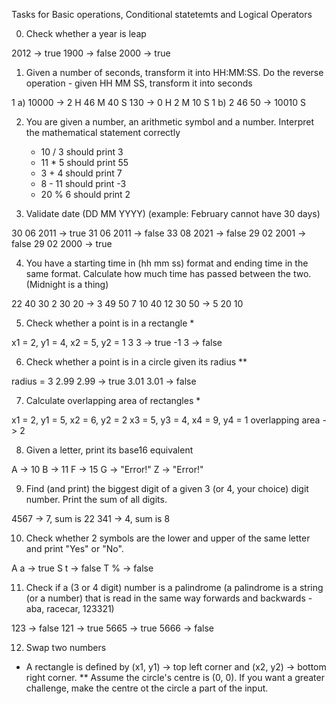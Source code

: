 Tasks for Basic operations, Conditional statetemts and Logical Operators

0. Check whether a year is leap

  2012 -> true
  1900 -> false
  2000 -> true


1. Given a number of seconds, transform it into HH:MM:SS. Do the reverse operation - given HH MM SS, transform it into seconds

  1 a) 10000 -> 2 H 46 M 40 S
       130 -> 0 H 2 M 10 S
  1 b) 2 46 50 -> 10010 S


2. You are given a number, an arithmetic symbol and a number. Interpret the mathematical statement correctly

    - 10 / 3 should print 3
    - 11 * 5 should print 55
    - 3 + 4 should print 7
    - 8 - 11 should print -3
    - 20 % 6 should print 2


3. Validate date (DD MM YYYY) (example: February cannot have 30 days)

  30 06 2011 -> true
  31 06 2011 -> false
  33 08 2021 -> false
  29 02 2001 -> false
  29 02 2000 -> true
  

4. You have a starting time in (hh mm ss) format and ending time in the same format. Calculate how much time has passed between the two. (Midnight is a thing) 

  22 40 30
   2 30 20
            -> 3 49 50
   7 10 40
  12 30 50
            -> 5 20 10


5. Check whether a point is in a rectangle *

  x1 = 2, y1 = 4, x2 = 5, y2 = 1
  3 3 -> true
  -1 3 -> false


6. Check whether a point is in a circle given its radius **

  radius = 3
  2.99 2.99 -> true
  3.01 3.01 -> false


7. Calculate overlapping area of rectangles *

  x1 = 2, y1 = 5, x2 = 6, y2 = 2
  x3 = 5, y3 = 4, x4 = 9, y4 = 1
  overlapping area -> 2


8. Given a letter, print its base16 equivalent 

  A -> 10
  B -> 11
  F -> 15
  G -> "Error!"
  Z -> "Error!"


9. Find (and print) the biggest digit of a given 3 (or 4, your choice) digit number. Print the sum of all digits.

  4567 -> 7, sum is 22
  341 -> 4, sum is 8


10. Check whether 2 symbols are the lower and upper of the same letter and print "Yes" or "No". 

  A a -> true
  S t -> false
  T % -> false


11. Check if a (3 or 4 digit) number is a palindrome (a palindrome is a string (or a number) that is read in the same way forwards and backwards - aba, racecar, 123321)

  123 -> false
  121 -> true
  5665 -> true
  5666 -> false


12. Swap two numbers


* A rectangle is defined by (x1, y1) -> top left corner and (x2, y2) -> bottom right corner.
** Assume the circle's centre is (0, 0). If you want a greater challenge, make the centre ot the circle a part of the input.
